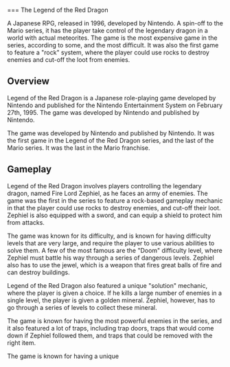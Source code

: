 
===
The Legend of the Red Dragon

A Japanese RPG, released in 1996, developed by Nintendo. A spin-off to the Mario series, it has the player take control of the legendary dragon in a world with actual meteorites. The game is the most expensive game in the series, according to some, and the most difficult. It was also the first game to feature a "rock" system, where the player could use rocks to destroy enemies and cut-off the loot from enemies.

## Overview

Legend of the Red Dragon is a Japanese role-playing game developed by Nintendo and published for the Nintendo Entertainment System on February 27th, 1995. The game was developed by Nintendo and published by Nintendo.

The game was developed by Nintendo and published by Nintendo. It was the first game in the Legend of the Red Dragon series, and the last of the Mario series. It was the last in the Mario franchise.

## Gameplay

Legend of the Red Dragon involves players controlling the legendary dragon, named Fire Lord Zephiel, as he faces an army of enemies. The game was the first in the series to feature a rock-based gameplay mechanic in that the player could use rocks to destroy enemies, and cut-off their loot. Zephiel is also equipped with a sword, and can equip a shield to protect him from attacks.

The game was known for its difficulty, and is known for having difficulty levels that are very large, and require the player to use various abilities to solve them. A few of the most famous are the "Doom" difficulty level, where Zephiel must battle his way through a series of dangerous levels. Zephiel also has to use the jewel, which is a weapon that fires great balls of fire and can destroy buildings.

Legend of the Red Dragon also featured a unique "solution" mechanic, where the player is given a choice. If he kills a large number of enemies in a single level, the player is given a golden mineral. Zephiel, however, has to go through a series of levels to collect these mineral.

The game is known for having the most powerful enemies in the series, and it also featured a lot of traps, including trap doors, traps that would come down if Zephiel followed them, and traps that could be removed with the right item.

The game is known for having a unique
